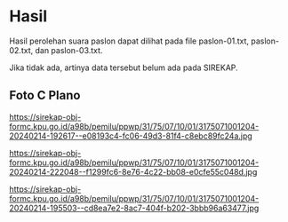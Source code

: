 # Hasil

Hasil perolehan suara paslon dapat dilihat pada file paslon-01.txt, paslon-02.txt, dan paslon-03.txt.

Jika tidak ada, artinya data tersebut belum ada pada SIREKAP.

## Foto C Plano

https://sirekap-obj-formc.kpu.go.id/a98b/pemilu/ppwp/31/75/07/10/01/3175071001204-20240214-192617--e08193c4-fc06-49d3-81f4-c8ebc89fc24a.jpg

https://sirekap-obj-formc.kpu.go.id/a98b/pemilu/ppwp/31/75/07/10/01/3175071001204-20240214-222048--f1299fc6-8e76-4c22-bb08-e0cfe55c048d.jpg

https://sirekap-obj-formc.kpu.go.id/a98b/pemilu/ppwp/31/75/07/10/01/3175071001204-20240214-195503--cd8ea7e2-8ac7-404f-b202-3bbb96a63477.jpg

